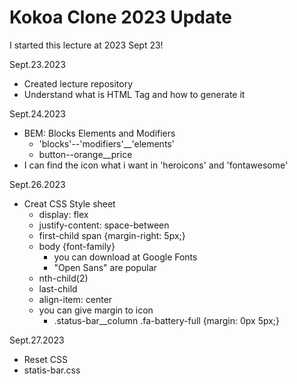 # Kokoa Clone 2023 Update

<!--CSS got so much better!-->

I started this lecture at 2023 Sept 23!<br>

Sept.23.2023  
- Created lecture repository
- Understand what is HTML Tag and how to generate it 

Sept.24.2023
- BEM: Blocks Elements and Modifiers
  - 'blocks'--'modifiers'__'elements'
  - button--orange__price
- I can find the icon what i want in 'heroicons' and 'fontawesome'

Sept.26.2023
- Creat CSS Style sheet
  - display: flex
  - justify-content: space-between
  - first-child span {margin-right: 5px;}
  - body {font-family}
    - you can download at Google Fonts
    - "Open Sans" are popular
  - nth-child(2)
  - last-child
  - align-item: center
  - you can give margin to icon
    - .status-bar__column .fa-battery-full {margin: 0px 5px;}
  
Sept.27.2023
- Reset CSS
- statis-bar.css